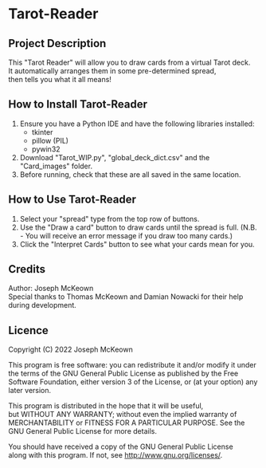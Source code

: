# Tarot-Reader

## Project Description
This "Tarot Reader" will allow you to draw cards from a virtual Tarot deck.  
It automatically arranges them in some pre-determined spread,  
then tells you what it all means!

## How to Install Tarot-Reader
1. Ensure you have a Python IDE and have the following libraries installed:
      - tkinter
      - pillow (PIL)
      - pywin32
2. Download "Tarot_WIP.py", "global_deck_dict.csv" and the "Card_images" folder.
3. Before running, check that these are all saved in the same location.

## How to Use Tarot-Reader
1. Select your "spread" type from the top row of buttons.
2. Use the "Draw a card" button to draw cards until the spread is full.
(N.B. - You will receive an error message if you draw too many cards.)
3. Click the "Interpret Cards" button to see what your cards mean for you.


## Credits
Author: Joseph McKeown  
Special thanks to Thomas McKeown and Damian Nowacki for their help during development.

## Licence

Copyright (C) 2022 Joseph McKeown

This program is free software: you can redistribute it and/or modify
it under the terms of the GNU General Public License as published by
the Free Software Foundation, either version 3 of the License, or
(at your option) any later version.

This program is distributed in the hope that it will be useful,      
but WITHOUT ANY WARRANTY; without even the implied warranty of       
MERCHANTABILITY or FITNESS FOR A PARTICULAR PURPOSE.  See the        
GNU General Public License for more details.                         
                                                                     
You should have received a copy of the GNU General Public License    
along with this program.  If not, see <http://www.gnu.org/licenses/>.
